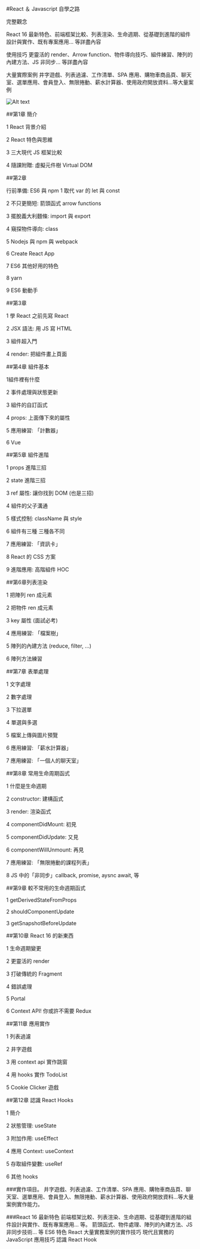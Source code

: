 #React ＆ Javascript 自學之路

完整觀念

React 16 最新特色、前端框架比較、列表渲染、生命週期、從基礎到進階的組件設計與實作、既有專案應用... 等詳盡內容

使用技巧
更靈活的 render、Arrow function、物件導向技巧、組件練習、陣列的內建方法、JS 非同步... 等詳盡內容

大量實際案例
井字遊戲、列表過濾、工作清單、SPA 應用、購物車商品頁、聊天室、選單應用、會員登入、無限捲動、薪水計算器、使用政府開放資料...等大量案例

![Alt text](https://cdn.hiskio.com/images/ScG18o0SI78fmD4 "optional title")


##第1章
簡介

1 React 背景介紹

2 React 特色與思維

3 三大現代 JS 框架比較

4 隨課附贈: 虛擬元件樹 Virtual DOM


##第2章

行前準備: ES6 與 npm
1 取代 var 的 let 與 const

2 不只更簡短: 箭頭函式 arrow functions

3 擺脫義大利麵條: import 與 export

4 窺探物件導向: class

5 Nodejs 與 npm 與 webpack

6 Create React App

7 ES6 其他好用的特色

8 yarn

9 ES6 動動手


##第3章

1 學 React 之前先寫 React

2 JSX 語法: 用 JS 寫 HTML

3 組件超入門

4 render: 把組件畫上頁面

##第4章 組件基本

1組件裡有什麼

2 事件處理與狀態更新

3 組件的自訂函式

4 props: 上面傳下來的屬性

5 應用練習: 「計數器」

6 Vue

##第5章 組件進階

1 props 進階三招

2 state 進階三招

3 ref 屬性: 讓你找到 DOM (也是三招)

4 組件的父子溝通

5 樣式控制: className 與 style

6 組件有三種 三種各不同

7 應用練習: 「資訊卡」

8 React 的 CSS 方案

9 進階應用: 高階組件 HOC


##第6章列表渲染

1 把陣列 ren 成元素

2 把物件 ren 成元素

3 key 屬性 (面試必考)

4 應用練習: 「檔案樹」

5 陣列的內建方法 (reduce, filter, ...)

6 陣列方法練習


##第7章 表單處理

1 文字處理

2 數字處理

3 下拉選單

4 單選與多選

5 檔案上傳與圖片預覽

6 應用練習: 「薪水計算器」

7 應用練習: 「一個人的聊天室」

##第8章 常用生命周期函式

1 什麼是生命週期

2 constructor: 建構函式

3 render: 渲染函式

4 componentDidMount: 初見

5 componentDidUpdate: 又見

6 componentWillUnmount: 再見

7 應用練習: 「無限捲動的課程列表」

8  JS 中的「非同步」callback, promise, aysnc await, 等


##第9章 較不常用的生命週期函式

1 getDerivedStateFromProps

2 shouldComponentUpdate

3 getSnapshotBeforeUpdate

##第10章 React 16 的新東西

1 生命週期變更

2 更靈活的 render

3 打破傳統的 Fragment

4 錯誤處理

5 Portal

6 Context API! 你或許不需要 Redux

##第11章 應用實作

1 列表過濾

2 井字遊戲

3 用 context api 實作跳窗

4 用 hooks 實作 TodoList

5 Cookie Clicker 遊戲

##第12章 認識 React Hooks

1 簡介

2 狀態管理: useState

3 附加作用: useEffect

4 應用 Context: useContext

5 存取組件變數: useRef

6 其他 hooks

###實作項目。
井字遊戲、列表過濾、工作清單、SPA 應用、購物車商品頁、聊天室、選單應用、會員登入、無限捲動、薪水計算器、使用政府開放資料...等大量案例實作能力。

###React 16 最新特色
前端框架比較、列表渲染、生命週期、從基礎到進階的組件設計與實作、既有專案應用... 等。
箭頭函式、物件處理、陣列的內建方法、JS 非同步技術... 等 ES6 特色
React 大量實務案例的實作技巧
現代且實務的 JavaScript 應用技巧
認識 React Hook

